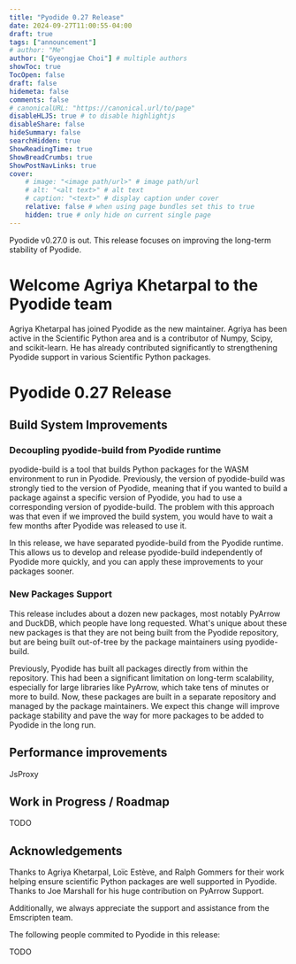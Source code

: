 ```yaml
---
title: "Pyodide 0.27 Release"
date: 2024-09-27T11:00:55-04:00
draft: true
tags: ["announcement"]
# author: "Me"
author: ["Gyeongjae Choi"] # multiple authors
showToc: true
TocOpen: false
draft: false
hidemeta: false
comments: false
# canonicalURL: "https://canonical.url/to/page"
disableHLJS: true # to disable highlightjs
disableShare: false
hideSummary: false
searchHidden: true
ShowReadingTime: true
ShowBreadCrumbs: true
ShowPostNavLinks: true
cover:
    # image: "<image path/url>" # image path/url
    # alt: "<alt text>" # alt text
    # caption: "<text>" # display caption under cover
    relative: false # when using page bundles set this to true
    hidden: true # only hide on current single page
---
```


Pyodide v0.27.0 is out. This release focuses on improving the long-term stability of Pyodide.

# Welcome Agriya Khetarpal to the Pyodide team

Agriya Khetarpal has joined Pyodide as the new maintainer.
Agriya has been active in the Scientific Python area and is a contributor of Numpy, Scipy, and scikit-learn.
He has already contributed significantly to strengthening Pyodide support in various Scientific Python packages.

# Pyodide 0.27 Release

## Build System Improvements

### Decoupling pyodide-build from Pyodide runtime

pyodide-build is a tool that builds Python packages for the WASM environment to run in Pyodide.
Previously, the version of pyodide-build was strongly tied to the version of Pyodide,
meaning that if you wanted to build a package against a specific version of Pyodide, you had to use a corresponding version of pyodide-build.
The problem with this approach was that even if we improved the build system, you would have to wait a few months after Pyodide was released to use it.

In this release, we have separated pyodide-build from the Pyodide runtime.
This allows us to develop and release pyodide-build independently of Pyodide more quickly,
and you can apply these improvements to your packages sooner.

### New Packages Support

This release includes about a dozen new packages, most notably PyArrow and DuckDB, which people have long requested.
What's unique about these new packages is that they are not being built from the Pyodide repository,
but are being built out-of-tree by the package maintainers using pyodide-build.

Previously, Pyodide has built all packages directly from within the repository.
This had been a significant limitation on long-term scalability,
especially for large libraries like PyArrow, which take tens of minutes or more to build.
Now, these packages are built in a separate repository and managed by the package maintainers.
We expect this change will improve package stability and pave the way for more packages to be added to Pyodide in the long run.

## Performance improvements

JsProxy

## Work in Progress / Roadmap

TODO

## Acknowledgements

Thanks to Agriya Khetarpal, Loïc Estève, and Ralph Gommers for their work helping ensure scientific Python packages are well supported in Pyodide.
Thanks to Joe Marshall for his huge contribution on PyArrow Support.

Additionally, we always appreciate the support and assistance from the Emscripten team.

The following people commited to Pyodide in this release:

TODO
